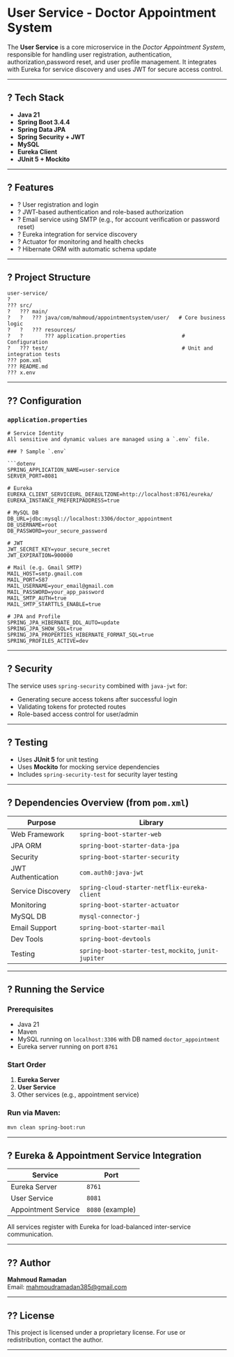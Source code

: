 
# User Service - Doctor Appointment System

The **User Service** is a core microservice in the *Doctor Appointment System*, responsible for handling user registration, authentication, authorization,password reset, and user profile management. It integrates with Eureka for service discovery and uses JWT for secure access control.

---

## ? Tech Stack

- **Java 21**
- **Spring Boot 3.4.4**
- **Spring Data JPA**
- **Spring Security + JWT**
- **MySQL**
- **Eureka Client**
- **JUnit 5 + Mockito**

---

## ? Features

- ? User registration and login
- ? JWT-based authentication and role-based authorization
- ? Email service using SMTP (e.g., for account verification or password reset)
- ? Eureka integration for service discovery
- ? Actuator for monitoring and health checks
- ? Hibernate ORM with automatic schema update

---

## ? Project Structure

```
user-service/
?
??? src/
?   ??? main/
?   ?   ??? java/com/mahmoud/appointmentsystem/user/   # Core business logic
?   ?   ??? resources/
?   ?       ??? application.properties                  # Configuration
?   ??? test/                                           # Unit and integration tests
??? pom.xml
??? README.md
??? x.env
```

---

## ?? Configuration

### `application.properties`

```properties
# Service Identity
All sensitive and dynamic values are managed using a `.env` file.

### ? Sample `.env`

```dotenv
SPRING_APPLICATION_NAME=user-service
SERVER_PORT=8081

# Eureka
EUREKA_CLIENT_SERVICEURL_DEFAULTZONE=http://localhost:8761/eureka/
EUREKA_INSTANCE_PREFERIPADDRESS=true

# MySQL DB
DB_URL=jdbc:mysql://localhost:3306/doctor_appointment
DB_USERNAME=root
DB_PASSWORD=your_secure_password

# JWT
JWT_SECRET_KEY=your_secure_secret
JWT_EXPIRATION=900000

# Mail (e.g. Gmail SMTP)
MAIL_HOST=smtp.gmail.com
MAIL_PORT=587
MAIL_USERNAME=your_email@gmail.com
MAIL_PASSWORD=your_app_password
MAIL_SMTP_AUTH=true
MAIL_SMTP_STARTTLS_ENABLE=true

# JPA and Profile
SPRING_JPA_HIBERNATE_DDL_AUTO=update
SPRING_JPA_SHOW_SQL=true
SPRING_JPA_PROPERTIES_HIBERNATE_FORMAT_SQL=true
SPRING_PROFILES_ACTIVE=dev
```

---

## ? Security

The service uses `spring-security` combined with `java-jwt` for:

- Generating secure access tokens after successful login
- Validating tokens for protected routes
- Role-based access control for user/admin

---

## ? Testing

- Uses **JUnit 5** for unit testing
- Uses **Mockito** for mocking service dependencies
- Includes `spring-security-test` for security layer testing

---

## ? Dependencies Overview (from `pom.xml`)

| Purpose                | Library                               |
|------------------------|----------------------------------------|
| Web Framework          | `spring-boot-starter-web`             |
| JPA ORM                | `spring-boot-starter-data-jpa`        |
| Security               | `spring-boot-starter-security`        |
| JWT Authentication     | `com.auth0:java-jwt`                  |
| Service Discovery      | `spring-cloud-starter-netflix-eureka-client` |
| Monitoring             | `spring-boot-starter-actuator`        |
| MySQL DB               | `mysql-connector-j`                   |
| Email Support          | `spring-boot-starter-mail`            |
| Dev Tools              | `spring-boot-devtools`                |
| Testing                | `spring-boot-starter-test`, `mockito`, `junit-jupiter` |

---

## ? Running the Service

### Prerequisites

- Java 21
- Maven
- MySQL running on `localhost:3306` with DB named `doctor_appointment`
- Eureka server running on port `8761`

### Start Order

1. **Eureka Server**
2. **User Service**
3. Other services (e.g., appointment service)

### Run via Maven:

```bash
mvn clean spring-boot:run
```

---

## ? Eureka & Appointment Service Integration

| Service                | Port   |
|------------------------|--------|
| Eureka Server          | `8761` |
| User Service           | `8081` |
| Appointment Service    | `8080` (example) |

All services register with Eureka for load-balanced inter-service communication.

---

## ?? Author

**Mahmoud Ramadan**  
Email: [mahmoudramadan385@gmail.com](mailto:mahmoudramadan385@gmail.com)

---

## ?? License

This project is licensed under a proprietary license. For use or redistribution, contact the author.

---
